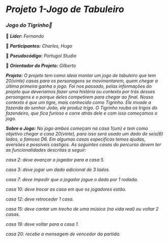 # _**Projeto 1-Jogo de Tabuleiro**_
### _**Jogo do Tigrinho🐯**_


🔸 _**Lider:**_ _Fernando_

🔸 _**Participantes:**_ _Charles, Hugo_

🔸 _**Pseudocódigo:**_ _Portugol Studio_

🔸 _**Orientador do Projeto:**_ _Gilberto_

_**Projeto:**_ _O projeto tem como ideia montar um jogo de tabuleiro que tem 20(vinte) casas para os personagens se movimentarem, quem chegar a última primeira ganha o jogo. Foi nos passado, pelas informações do projeto que deveriamos fazer uma história ou contexto por trás desses persongens e o porque deles competirem para chegar ao final. Nosso contexto é que um tigre, mais conhecido como Tigrinho. Ele invade a fazenda do senhor João, ele produz trigo. O Tigrinho rouba os trigos do fazendeiro, que fica furioso e corre atrás dele e com isso começamos o jogo._

_**Sobre o Jogo:**_ _No jogo ambos começam na casa 1(um) e tem como objetivo chegar a casa 20(vinte), para isso será usado um dado de seis(6) lados, o famoso D6. Em algumas casas específicas temos ajudas, aversões e possíveis castigos. As seguintes casas do percurso devem ter as funcionalidades descritas a seguir:_

_casa 2: deve avançar o jogador para a casa 5._

_casa 3: deve jogar um dado adicional de 3 lados._

_casa 7: deve impedir que o jogador jogue o dado por 1 rodada._

_casa 10: deve trocar as casa em que os jogadores estão._

_casa 12: deve retroceder 1 casa._

_casa 15: deve cantar um trecho de uma música (na vida real) ou voltar 2 casas._

_casa 19: deve voltar para a casa 1._

_casa 20: recebe a mensagem de vencedor da partida._
